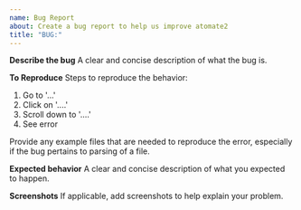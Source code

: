 ```yaml
---
name: Bug Report
about: Create a bug report to help us improve atomate2
title: "BUG:"
---
```


**Describe the bug**
A clear and concise description of what the bug is.

**To Reproduce**
Steps to reproduce the behavior:
1. Go to '...'
2. Click on '....'
3. Scroll down to '....'
4. See error

Provide any example files that are needed to reproduce the error,
especially if the bug pertains to parsing of a file.

**Expected behavior**
A clear and concise description of what you expected to happen.

**Screenshots**
If applicable, add screenshots to help explain your problem.
